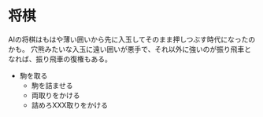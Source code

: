 # 将棋

AIの将棋はもはや薄い囲いから先に入玉してそのまま押しつぶす時代になったのかも。
穴熊みたいな入玉に遠い囲いが悪手で、それ以外に強いのが振り飛車となれば、振り飛車の復権もある。

- 駒を取る
  - 駒を詰ませる
  - 両取りをかける
  - 詰めろXXX取りをかける
